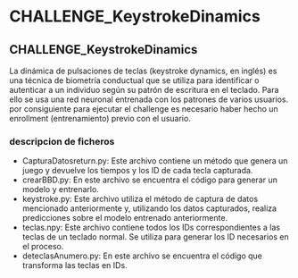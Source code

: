 # CHALLENGE_KeystrokeDinamics
<h2>CHALLENGE_KeystrokeDinamics</h2>
<p>La dinámica de pulsaciones de teclas (keystroke dynamics, en inglés) es una técnica de biometría conductual que se utiliza para identificar o autenticar a un individuo según su patrón de escritura en el teclado. Para ello se usa una red neuronal entrenada con los patrones de varios usuarios. por consiguiente para ejecutar el challenge es necesario haber hecho un enrollment (entrenamiento) previo con el usuario.
</p>
<h3>descripcion de ficheros</h3>
<p>
  <ul>
<li>CapturaDatosreturn.py: Este archivo contiene un método que genera un juego y devuelve los tiempos y los ID de cada tecla capturada.</li>
<li>crearBBD.py: En este archivo se encuentra el código para generar un modelo y entrenarlo.</li>
<li>keystroke.py: Este archivo utiliza el método de captura de datos mencionado anteriormente y, utilizando los datos capturados, realiza predicciones sobre el modelo entrenado anteriormente.</li>
<li>teclas.npy: Este archivo contiene todos los IDs correspondientes a las teclas de un teclado normal. Se utiliza para generar los ID necesarios en el proceso.</li>
<li>deteclasAnumero.py: En este archivo se encuentra el código que transforma las teclas en IDs.</li>
  </ul>
</p>
